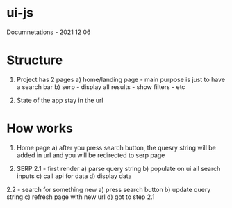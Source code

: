 # ui-js

Documnetations - 2021 12 06

# Structure

1. Project has 2 pages
    a) home/landing page - main purpose is just to have a search bar
    b) serp - display all results
            - show filters
            - etc

2. State of the app stay in the url


# How works

1. Home page
    a) after you press search button, the quesry string will be added in url and you will be redirected to serp page
    
2. SERP
2.1 - first render
    a) parse query string
    b) populate on ui all search inputs 
    c) call api for data
    d) display data
    
2.2 - search for something new
    a) press search button
    b) update query string
    c) refresh page with new url
    d) got to step 2.1
    
